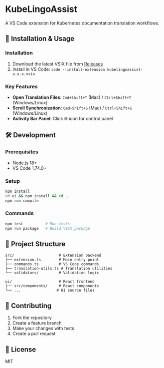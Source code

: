 # KubeLingoAssist

A VS Code extension for Kubernetes documentation translation workflows.

## 🚀 Installation & Usage

### Installation
1. Download the latest VSIX file from [Releases](https://github.com/eundms/kubelingoassist/releases)
2. Install in VS Code: `code --install-extension kubelingoassist-x.x.x.vsix`

### Key Features
- **Open Translation Files**: `Cmd+Shift+T` (Mac) / `Ctrl+Shift+T` (Windows/Linux)
- **Scroll Synchronization**: `Cmd+Shift+S` (Mac) / `Ctrl+Shift+S` (Windows/Linux)
- **Activity Bar Panel**: Click 🌐 icon for control panel

## 🛠️ Development

### Prerequisites
- Node.js 18+
- VS Code 1.74.0+

### Setup
```bash
npm install
cd ui && npm install && cd ..
npm run compile
```

### Commands
```bash
npm test          # Run tests
npm run package   # Build VSIX package
```

## 📁 Project Structure

```
src/                    # Extension backend
├── extension.ts        # Main entry point  
├── commands.ts         # VS Code commands
├── translation-utils.ts # Translation utilities
└── validators/         # Validation logic

ui/                     # React frontend
├── src/components/     # React components
└── ...                # UI source files
```

## 🤝 Contributing

1. Fork the repository
2. Create a feature branch
3. Make your changes with tests
4. Create a pull request

## 📝 License

MIT